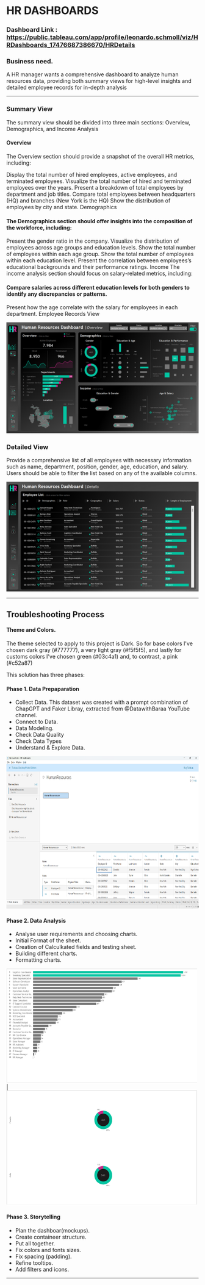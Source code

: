 # HR DASHBOARDS

### Dashboard Link : https://public.tableau.com/app/profile/leonardo.schmoll/viz/HRDashboards_17476687386670/HRDetails

### Business need.

A HR manager wants a comprehensive dashboard to analyze human resources data, providing both summary views for high-level insights and detailed employee records for in-depth analysis

---

### Summary View

The summary view should be divided into three main sections: Overview, Demographics, and Income Analysis

#### Overview
The Overview section should provide a snapshot of the overall HR metrics, including:

Display the total number of hired employees, active employees, and terminated employees.
Visualize the total number of hired and terminated employees over the years.
Present a breakdown of total employees by department and job titles.
Compare total employees between headquarters (HQ) and branches (New York is the HQ)
Show the distribution of employees by city and state.
Demographics

#### The Demographics section should offer insights into the composition of the workforce, including:

Present the gender ratio in the company.
Visualize the distribution of employees across age groups and education levels.
Show the total number of employees within each age group.
Show the total number of employees within each education level.
Present the correlation between employees’s educational backgrounds and their performance ratings.
Income
The income analysis section should focus on salary-related metrics, including:

#### Compare salaries across different education levels for both genders to identify any discrepancies or patterns.
Present how the age correlate with the salary for employees in each department.
Employee Records View

![](https://github.com/leoschmoll/Tableau-Project/blob/main/HR%20Dashboard%20-%20Summary.png)

### Detailed View

Provide a comprehensive list of all employees with necessary information such as name, department, position, gender, age, education, and salary.
Users should be able to filter the list based on any of the available columns.

![](https://github.com/leoschmoll/Tableau-Project/blob/main/HR%20Dashboard%20-%20Details.png)

---------


## Troubleshooting Process

####  Theme and Colors.
The theme selected to apply to this project is Dark. So for base colors I've chosen dark gray (#777777), a very light gray (#f5f5f5), and lastly for customs colors I've   chosen green (#03c4a1) and, to contrast, a pink (#c52a87)  

This solution has three phases:

####  Phase 1. Data Prepaparation
  - Collect Data. 
      This dataset was created with a prompt combination of ChapGPT and Faker Libray, extracted from @DatawithBaraa YouTube channel.
  - Connect to Data.
  - Data Modeling.
  - Check Data Quality
  - Check Data Types
  - Understand & Explore Data.

   <img src="https://github.com/leoschmoll/Tableau-Project/blob/main/Data%20Prep.png" width=600 height=400>

#### Phase 2. Data Analysis
  - Analyse user requirements and choosing charts.
  - Initial Format of the sheet.
  - Creation of Calculkated fields and testing sheet.
  - Building different charts.
  - Formatting charts.

<img src="https://github.com/leoschmoll/Tableau-Project/blob/main/Job%20Titles%20-%20bar%20chart.png" width=500 height=300> | <img src="https://github.com/leoschmoll/Tableau-Project/blob/main/Gender%20-%20Pie%20chart.png" width=500 height=300>

#### Phase 3. Storytelling
  - Plan the dashboar(mockups).
  - Create containeer structure.
  - Put all together.
  - Fix colors and fonts sizes.
  - Fix spacing (padding).
  - Refine tooltips.
  - Add filters and icons.

---



